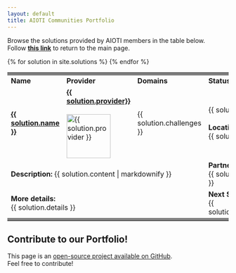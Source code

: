 ```yaml
---
layout: default
title: AIOTI Communities Portfolio
---
```


<head>
    <link
      rel="stylesheet"
      href="https://cdn.jsdelivr.net/npm/bulma@0.8.2/css/bulma.min.css"
    />
    <link rel="stylesheet" href="{{ '/assets/css/main.css' | relative_url }}" />
    <script
      src="https://code.jquery.com/jquery-3.5.0.min.js"
      integrity="sha256-xNzN2a4ltkB44Mc/Jz3pT4iU1cmeR0FkXs4pru/JxaQ="
      crossorigin="anonymous">
    </script>
    <script
      src="https://cdnjs.cloudflare.com/ajax/libs/datatables/1.10.20/js/jquery.dataTables.min.js"
      integrity="sha256-L4cf7m/cgC51e7BFPxQcKZcXryzSju7VYBKJLOKPHvQ="
      crossorigin="anonymous">
      </script>
  </head>

Browse the solutions provided by AIOTI members in the table below.
<br/>Follow [**this link**](./index.html) to return to the main page.

<div class= "container" >
  <table id="catalogue" class="display" style="width: 100%">
      <tbody>
        <td colspan="12" bgcolor=gray></td>  
        <!--For loop that iterates over markdown frontmatter in _skus folder-->
        {% for solution in site.solutions %}
        <tr>
			    <td colspan="3"><b>Name</b></td>
          <td colspan="3"><b>Provider</b></td>
          <td colspan="3"><b>Domains</b></td>
          <td colspan="3"><b>Status</b></td>
        </tr>
        <tr>
          <td colspan="3">
            <strong>
              <a href="{{ solution.link }}">{{ solution.name }}</a>
            </strong>
          </td>
          <td colspan="3">
            <a href="{{ solution.provider_url }}">
              <strong>{{ solution.provider}}</strong>
              <br><br>
					  	<img src="{{ solution.provider_logo }}" alt="{{ solution.provider }}" width=100/>
            </a>
          </td>
          <td colspan="3">{{ solution.challenges }}</td>
					<td colspan="3">
            {{ solution.status }}
            <br><br>
						<strong>Location:</strong>
            <br>{{ solution.location }}
          </td>
        </tr>
				<tr>
					<td colspan="9">
						<strong>Description:</strong>
            {{ solution.content | markdownify }}
					</td>
          <td colspan="3">
						<strong>Partners involved:</strong>
            <br>
            {{ solution.partners }}
					</td>
				</tr>
				<tr>
					<td colspan="9">
						<strong>More details:</strong>
            <br>
            {{ solution.details }}
					</td>
					<td colspan="3">
						<strong>Next Steps:</strong>
            <br>
            {{ solution.next_steps}}
					</td>
        </tr>
        <tr>
          <td colspan="12" bgcolor=grey></td>
        </tr>
        {% endfor %}
      </tbody>
    </table>
  </div>

## Contribute to our Portfolio!

This page is an [open-source project available on GitHub](https://github.com/AIOTIEU/urbansociety).
<br>Feel free to contribute!

<script>
$(document).ready(function() {
    $('#catalogue').DataTable();
} );
</script>
